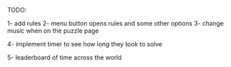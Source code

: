 TODO:

1- add rules
2- menu button opens rules and some other options
3- change music when on the puzzle page

4- implement timer to see how long they took to solve

5- leaderboard of time across the world